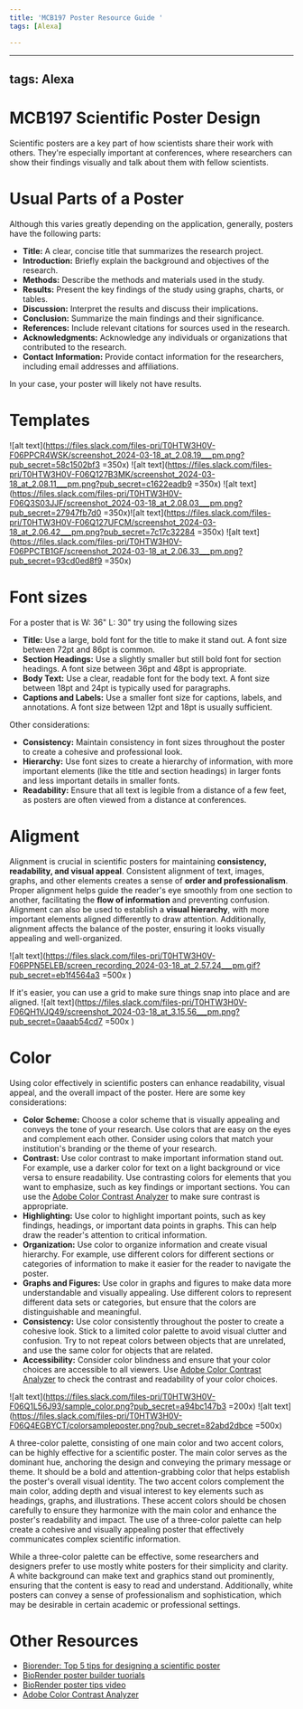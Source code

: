 ```yaml
---
title: 'MCB197 Poster Resource Guide '
tags: [Alexa]

---
```


---
tags: Alexa
---

# MCB197 Scientific Poster Design

Scientific posters are a key part of how scientists share their work with others. They're especially important at conferences, where researchers can show their findings visually and talk about them with fellow scientists. 

# Usual Parts of a Poster 
Although this varies greatly depending on the application, generally, posters have the following parts:
- **Title:** A clear, concise title that summarizes the research project.
- **Introduction:** Briefly explain the background and objectives of the research.
- **Methods:** Describe the methods and materials used in the study.
- **Results:** Present the key findings of the study using graphs, charts, or tables.
- **Discussion:** Interpret the results and discuss their implications.
- **Conclusion:** Summarize the main findings and their significance.
- **References:** Include relevant citations for sources used in the research.
- **Acknowledgments:** Acknowledge any individuals or organizations that contributed to the research.
- **Contact Information:** Provide contact information for the researchers, including email addresses and affiliations.

In your case, your poster will likely not have results.

# Templates
![alt text](https://files.slack.com/files-pri/T0HTW3H0V-F06PPCR4WSK/screenshot_2024-03-18_at_2.08.19___pm.png?pub_secret=58c1502bf3 =350x) ![alt text](https://files.slack.com/files-pri/T0HTW3H0V-F06Q127B3MK/screenshot_2024-03-18_at_2.08.11___pm.png?pub_secret=c1622eadb9 =350x)
![alt text](https://files.slack.com/files-pri/T0HTW3H0V-F06Q3S03JJF/screenshot_2024-03-18_at_2.08.03___pm.png?pub_secret=27947fb7d0 =350x)![alt text](https://files.slack.com/files-pri/T0HTW3H0V-F06Q127UFCM/screenshot_2024-03-18_at_2.06.42___pm.png?pub_secret=7c17c32284 =350x)
![alt text](https://files.slack.com/files-pri/T0HTW3H0V-F06PPCTB1GF/screenshot_2024-03-18_at_2.06.33___pm.png?pub_secret=93cd0ed8f9 =350x) 


# Font sizes
For a poster that is W: 36" L: 30" try using the following sizes
- **Title:** Use a large, bold font for the title to make it stand out. A font size between 72pt and 86pt is common.
- **Section Headings:** Use a slightly smaller but still bold font for section headings. A font size between 36pt and 48pt is appropriate.
- **Body Text:** Use a clear, readable font for the body text. A font size between 18pt and 24pt is typically used for paragraphs.
- **Captions and Labels:** Use a smaller font size for captions, labels, and annotations. A font size between 12pt and 18pt is usually sufficient.

Other  considerations:
- **Consistency:** Maintain consistency in font sizes throughout the poster to create a cohesive and professional look.
- **Hierarchy:** Use font sizes to create a hierarchy of information, with more important elements (like the title and section headings) in larger fonts and less important details in smaller fonts.
- **Readability:** Ensure that all text is legible from a distance of a few feet, as posters are often viewed from a distance at conferences.

# Aligment 
Alignment is crucial in scientific posters for maintaining **consistency, readability, and visual appeal**. Consistent alignment of text, images, graphs, and other elements creates a sense of **order and professionalism**. Proper alignment helps guide the reader's eye smoothly from one section to another, facilitating the **flow of information** and preventing confusion. Alignment can also be used to establish a **visual hierarchy**, with more important elements aligned differently to draw attention. Additionally, alignment affects the balance of the poster, ensuring it looks visually appealing and well-organized. 

![alt text](https://files.slack.com/files-pri/T0HTW3H0V-F06PPN5ELEB/screen_recording_2024-03-18_at_2.57.24___pm.gif?pub_secret=eb1f4564a3 =500x )


 If it's easier, you can use a grid to make sure things snap into place and are aligned.
![alt text](https://files.slack.com/files-pri/T0HTW3H0V-F06QH1VJQ49/screenshot_2024-03-18_at_3.15.56___pm.png?pub_secret=0aaab54cd7 =500x )

# Color 

Using color effectively in scientific posters can enhance readability, visual appeal, and the overall impact of the poster. Here are some key considerations:

- **Color Scheme:** Choose a color scheme that is visually appealing and conveys the tone of your research. Use colors that are easy on the eyes and complement each other. Consider using colors that match your institution's branding or the theme of your research.
- **Contrast:** Use color contrast to make important information stand out. For example, use a darker color for text on a light background or vice versa to ensure readability. Use contrasting colors for elements that you want to emphasize, such as key findings or important sections. You can use the [Adobe Color Contrast Analyzer](https://color.adobe.com/create/color-contrast-analyzer) to make sure contrast is appropriate. 
- **Highlighting:** Use color to highlight important points, such as key findings, headings, or important data points in graphs. This can help draw the reader's attention to critical information.
- **Organization:** Use color to organize information and create visual hierarchy. For example, use different colors for different sections or categories of information to make it easier for the reader to navigate the poster.
- **Graphs and Figures:** Use color in graphs and figures to make data more understandable and visually appealing. Use different colors to represent different data sets or categories, but ensure that the colors are distinguishable and meaningful.
- **Consistency:** Use color consistently throughout the poster to create a cohesive look. Stick to a limited color palette to avoid visual clutter and confusion. Try to not repeat colors between objects that are unrelated, and use the same color for objects that are related.
- **Accessibility:** Consider color blindness and ensure that your color choices are accessible to all viewers. Use [Adobe Color Contrast Analyzer](https://color.adobe.com/create/color-contrast-analyzer) to check the contrast and readability of your color choices. 

![alt text](https://files.slack.com/files-pri/T0HTW3H0V-F06Q1L56J93/sample_color.png?pub_secret=a94bc147b3 =200x) ![alt text](https://files.slack.com/files-pri/T0HTW3H0V-F06Q4EGBYCT/colorsampleposter.png?pub_secret=82abd2dbce =500x)

A three-color palette, consisting of one main color and two accent colors, can be highly effective for a scientific poster. The main color serves as the dominant hue, anchoring the design and conveying the primary message or theme. It should be a bold and attention-grabbing color that helps establish the poster's overall visual identity. The two accent colors complement the main color, adding depth and visual interest to key elements such as headings, graphs, and illustrations. These accent colors should be chosen carefully to ensure they harmonize with the main color and enhance the poster's readability and impact. The use of a three-color palette can help create a cohesive and visually appealing poster that effectively communicates complex scientific information.

While a three-color palette can be effective, some researchers and designers prefer to use mostly white posters for their simplicity and clarity. A white background can make text and graphics stand out prominently, ensuring that the content is easy to read and understand. Additionally, white posters can convey a sense of professionalism and sophistication, which may be desirable in certain academic or professional settings. 

# Other Resources
- [Biorender: Top 5 tips for designing a scientific poster](https://www.biorender.com/blog/top-5-tips-for-designing-a-scientific-poster)
- [BioRender poster builder tuorials](https://help.biorender.com/en/collections/3345403-poster-builder)
- [BioRender poster tips video](https://www.youtube.com/watch?v=ULnS0dVLnnk)
- [Adobe Color Contrast Analyzer](https://color.adobe.com/create/color-contrast-analyzer)
